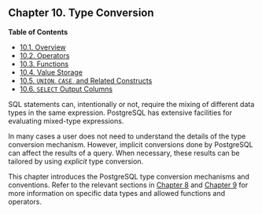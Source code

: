 ## Chapter 10. Type Conversion

**Table of Contents**

- [10.1. Overview](typeconv-overview)
- [10.2. Operators](typeconv-oper)
- [10.3. Functions](typeconv-func)
- [10.4. Value Storage](typeconv-query)
- [10.5. `UNION`, `CASE`, and Related Constructs](typeconv-union-case)
- [10.6. `SELECT` Output Columns](typeconv-select)

SQL statements can, intentionally or not, require the mixing of different data types in the same expression. PostgreSQL has extensive facilities for evaluating mixed-type expressions.

In many cases a user does not need to understand the details of the type conversion mechanism. However, implicit conversions done by PostgreSQL can affect the results of a query. When necessary, these results can be tailored by using _explicit_ type conversion.

This chapter introduces the PostgreSQL type conversion mechanisms and conventions. Refer to the relevant sections in [Chapter 8](datatype 'Chapter 8. Data Types') and [Chapter 9](functions 'Chapter 9. Functions and Operators') for more information on specific data types and allowed functions and operators.
